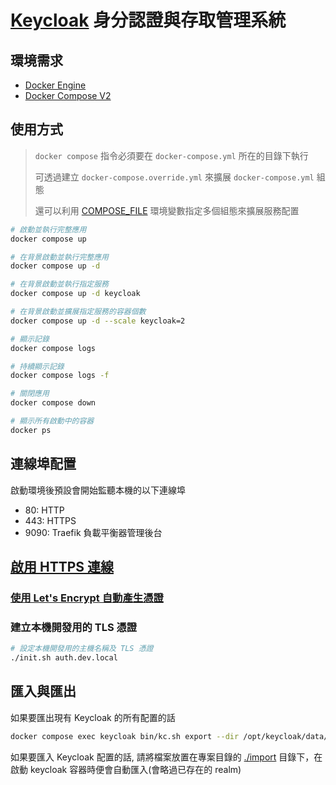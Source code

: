 # [Keycloak](https://www.keycloak.org/) 身分認證與存取管理系統

## 環境需求

- [Docker Engine](https://docs.docker.com/install/)
- [Docker Compose V2](https://docs.docker.com/compose/cli-command/)

## 使用方式

> `docker compose` 指令必須要在 `docker-compose.yml` 所在的目錄下執行
>
> 可透過建立 `docker-compose.override.yml` 來擴展 `docker-compose.yml` 組態
>
> 還可以利用 [COMPOSE_FILE](https://docs.docker.com/compose/reference/envvars/#compose_file) 環境變數指定多個組態來擴展服務配置

```sh
# 啟動並執行完整應用
docker compose up

# 在背景啟動並執行完整應用
docker compose up -d

# 在背景啟動並執行指定服務
docker compose up -d keycloak

# 在背景啟動並擴展指定服務的容器個數
docker compose up -d --scale keycloak=2

# 顯示記錄
docker compose logs

# 持續顯示記錄
docker compose logs -f

# 關閉應用
docker compose down

# 顯示所有啟動中的容器
docker ps
```

## 連線埠配置

啟動環境後預設會開始監聽本機的以下連線埠

- 80: HTTP
- 443: HTTPS
- 9090: Traefik 負載平衡器管理後台

## [啟用 HTTPS 連線](https://doc.traefik.io/traefik/https/tls/)

### [使用 Let's Encrypt 自動產生憑證](https://doc.traefik.io/traefik/https/acme/)

### 建立本機開發用的 TLS 憑證

```sh
# 設定本機開發用的主機名稱及 TLS 憑證
./init.sh auth.dev.local
```

## 匯入與匯出

如果要匯出現有 Keycloak 的所有配置的話

```sh
docker compose exec keycloak bin/kc.sh export --dir /opt/keycloak/data/export/
```

如果要匯入 Keycloak 配置的話, 請將檔案放置在專案目錄的 [./import](./import/) 目錄下，在啟動 keycloak 容器時便會自動匯入(會略過已存在的 realm)
